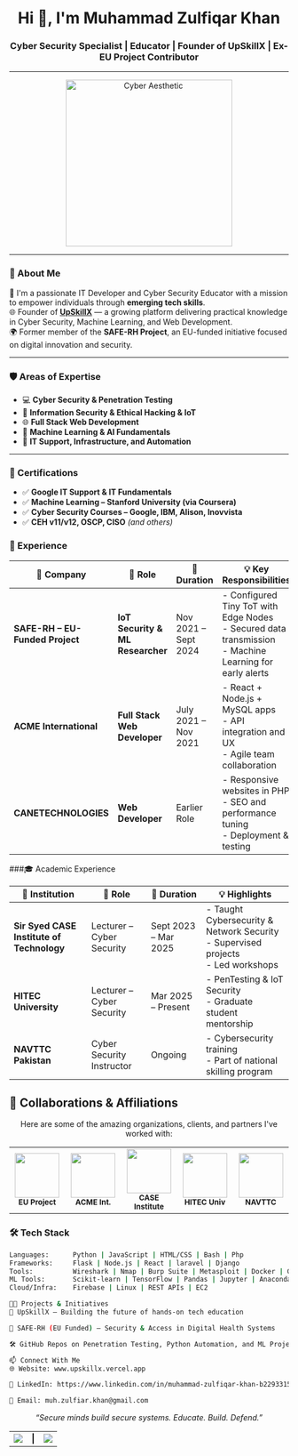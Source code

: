 <h1 align="center">Hi 👋, I'm Muhammad Zulfiqar Khan</h1>
<h3 align="center">Cyber Security Specialist | Educator | Founder of UpSkillX | Ex-EU Project Contributor</h3>

---

<p align="center">
  <img src="https://i.pinimg.com/originals/cd/19/aa/cd19aa1e727d79be52ac4ce88a649951.gif" alt="Cyber Aesthetic" width="300"/>
</p>

---

### 🧠 About Me

🚀 I'm a passionate IT Developer and Cyber Security Educator with a mission to empower individuals through **emerging tech skills**.  
🌐 Founder of **[UpSkillX](https://upskillx.vercel.app/)** — a growing platform delivering practical knowledge in Cyber Security, Machine Learning, and Web Development.  
🌍 Former member of the **SAFE-RH Project**, an EU-funded initiative focused on digital innovation and security.

---

### 🛡️ Areas of Expertise

- 💻 **Cyber Security & Penetration Testing**
- 🔐 **Information Security & Ethical Hacking & IoT**
- 🌐 **Full Stack Web Development**
- 🤖 **Machine Learning & AI Fundamentals**
- 🧪 **IT Support, Infrastructure, and Automation**

---

### 📜 Certifications

- ✅ **Google IT Support & IT Fundamentals**
- ✅ **Machine Learning – Stanford University (via Coursera)**
- ✅ **Cyber Security Courses – Google, IBM, Alison, Inovvista**
- ✅ **CEH v11/v12, OSCP, CISO** *(and others)*


### 💼 Experience
| 🏢 Company                           | 📌 Role                          | 📅 Duration          | 💡 Key Responsibilities                                                                                     |
| ------------------------------------ | -------------------------------- | -------------------- | ----------------------------------------------------------------------------------------------------------- |
| **SAFE-RH – EU-Funded Project** | **IoT Security & ML Researcher** | Nov 2021 – Sept 2024 | - Configured Tiny ToT with Edge Nodes<br>- Secured data transmission<br>- Machine Learning for early alerts |
| **ACME International**            | **Full Stack Web Developer**     | July 2021 – Nov 2021 | - React + Node.js + MySQL apps<br>- API integration and UX<br>- Agile team collaboration                    |
| **CANETECHNOLOGIES**              | **Web Developer**                | Earlier Role         | - Responsive websites in PHP<br>- SEO and performance tuning<br>- Deployment & testing                      |



###🎓 Academic Experience

| 🏫 Institution                               | 📌 Role                   | 📅 Duration          | 💡 Highlights                                                                         |
| -------------------------------------------- | ------------------------- | -------------------- | ------------------------------------------------------------------------------------- |
| **Sir Syed CASE Institute of Technology** | Lecturer – Cyber Security | Sept 2023 – Mar 2025 | - Taught Cybersecurity & Network Security<br>- Supervised projects<br>- Led workshops |
| **HITEC University**                      | Lecturer – Cyber Security | Mar 2025 – Present   | - PenTesting & IoT Security<br>- Graduate student mentorship                          |
| **NAVTTC Pakistan**                       | Cyber Security Instructor | Ongoing              | - Cybersecurity training<br>- Part of national skilling program                       |




## 🤝 Collaborations & Affiliations

<p align="center">
  Here are some of the amazing organizations, clients, and partners I've worked with:
</p>

<table align="center">
  <tr>
    <td align="center" width="120">
      <img src="https://upload.wikimedia.org/wikipedia/commons/thumb/b/b7/Flag_of_Europe.svg/100px-Flag_of_Europe.svg.png" width="80" /><br/>
      <sub><b>EU Project</b></sub>
    </td>
    <td align="center" width="120">
      <img src="https://upload.wikimedia.org/wikipedia/commons/thumb/4/48/Markdown-mark.svg/100px-Markdown-mark.svg.png" width="80" /><br/>
      <sub><b>ACME Int.</b></sub>
    </td>
    <td align="center" width="120">
      <img src="https://upload.wikimedia.org/wikipedia/commons/thumb/5/5e/Graduation_hat.svg/100px-Graduation_hat.svg.png" width="80" /><br/>
      <sub><b>CASE Institute</b></sub>
    </td>
    <td align="center" width="120">
      <img src="https://upload.wikimedia.org/wikipedia/commons/thumb/5/57/Academic_Cap.svg/100px-Academic_Cap.svg.png" width="80" /><br/>
      <sub><b>HITEC Univ</b></sub>
    </td>
    <td align="center" width="120">
      <img src="https://upload.wikimedia.org/wikipedia/commons/thumb/7/75/Computer_font_awesome.svg/100px-Computer_font_awesome.svg.png" width="80" /><br/>
      <sub><b>NAVTTC</b></sub>
    </td>
  </tr>
</table>



### 🛠️ Tech Stack
```bash
Languages:      Python | JavaScript | HTML/CSS | Bash | Php 
Frameworks:     Flask | Node.js | React | laravel | Django
Tools:          Wireshark | Nmap | Burp Suite | Metasploit | Docker | Git | Ghidra | IDA | JohnRipper | Hydra 
ML Tools:       Scikit-learn | TensorFlow | Pandas | Jupyter | Anaconda
Cloud/Infra:    Firebase | Linux | REST APIs | EC2

👨‍💻 Projects & Initiatives
🔧 UpSkillX — Building the future of hands-on tech education

🔐 SAFE-RH (EU Funded) — Security & Access in Digital Health Systems

🛠️ GitHub Repos on Penetration Testing, Python Automation, and ML Projects (scroll down)

📫 Connect With Me
🌐 Website: www.upskillx.vercel.app

💼 LinkedIn: https://www.linkedin.com/in/muhammad-zulfiqar-khan-b22933156/

📧 Email: muh.zulfiar.khan@gmail.com
```
<p align="center"><em>“Secure minds build secure systems. Educate. Build. Defend.”</em></p>

<table align="center">
  <tr>
    <td>
      <img src="https://github-readme-stats.vercel.app/api?username=zulfiqar875&show_icons=true&theme=radical" />
    </td>
    <td><b>|</b></td>
    <td>
      <img src="https://github-readme-streak-stats.herokuapp.com?user=zulfiqar875&theme=radical" />
    </td>
  </tr>
</table>

